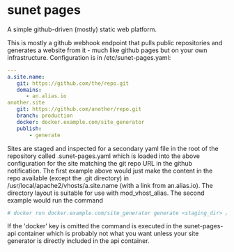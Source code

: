 sunet pages
====

A simple github-driven (mostly) static web platform.

This is mostly a github webhook endpoint that pulls public repositories and generates a website from it - much like github pages but on your own infrastructure. Configuration is in /etc/sunet-pages.yaml:

```yaml
---
a.site.name:
   git: https://github.com/the/repo.git
   domains:
      - an.alias.io
another.site
   git: https://github.com/another/repo.git
   branch: production
   docker: docker.example.com/site_generator
   publish: 
       - generate
```

Sites are staged and inspected for a secondary yaml file in the root of the repository called .sunet-pages.yaml which is loaded into the above configuration for the site matching the git repo URL in the github notification. The first example above would just make the content in the repo available (except the .git directory) in /usr/local/apache2/vhosts/a.site.name (with a link from an.alias.io). The directory layout is suitable for use with mod_vhost_alias. The second example would run the command

```bash
# docker run docker.example.com/site_generator generate <staging_dir> /usr/local/apache2/vhosts/another.site/
```

If the 'docker' key is omitted the command is executed in the sunet-pages-api container which is probably not what you want unless your site generator is directly included in the api container.
